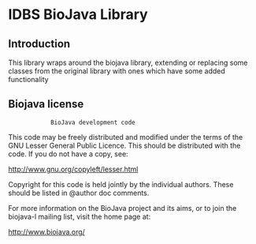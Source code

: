 # IDBS BioJava Library

## Introduction

This library wraps around the biojava library, extending or replacing some classes from the original library with ones
which have some added functionality

## Biojava license

                BioJava development code
This code may be freely distributed and modified under the
terms of the GNU Lesser General Public Licence.  This should
be distributed with the code.  If you do not have a copy,
see:

  http://www.gnu.org/copyleft/lesser.html

Copyright for this code is held jointly by the individual
authors.  These should be listed in @author doc comments.

For more information on the BioJava project and its aims,
or to join the biojava-l mailing list, visit the home page
at:

  http://www.biojava.org/

